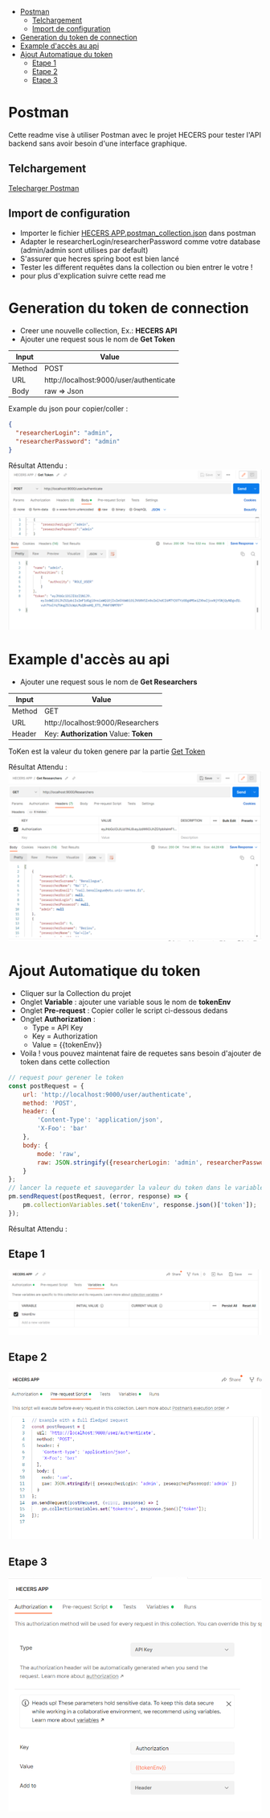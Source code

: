 <!-- TOC -->

* [Postman](#postman)
    * [Telchargement](#telchargement)
    * [Import de configuration](#import-de-configuration)
* [Generation du token de connection](#generation-du-token-de-connection)
* [Example d'accès au api](#example-daccs-au-api)
* [Ajout Automatique du token](#ajout-automatique-du-token)
    * [Etape 1](#etape-1)
    * [Etape 2](#etape-2)
    * [Etape 3](#etape-3)

<!-- TOC -->

# Postman

Cette readme vise à utiliser Postman avec le projet HECERS pour tester l'API backend sans avoir besoin d'une
interface graphique.

## Telchargement

[ Telecharger Postman ](https://www.postman.com/downloads/)

## Import de configuration

* Importer le fichier [HECERS APP.postman_collection.json](HECERS%20APP.postman_collection.json) dans postman
* Adapter le researcherLogin/researcherPassword comme votre database (admin/admin sont utilises par default)
* S'assurer que hecres spring boot est bien lancé
* Tester les different requêtes dans la collection ou bien entrer le votre !
* pour plus d'explication suivre cette read me

# Generation du token de connection

* Creer une nouvelle collection, Ex.: **HECERS API**
* Ajouter une request sous le nom de **Get Token**

| Input  | Value                                   |
|--------|-----------------------------------------|
| Method | POST                                    |
| URL    | http://localhost:9000/user/authenticate |
| Body   | raw => Json                             |

Example du json pour copier/coller :

```json
{
  "researcherLogin": "admin",
  "researcherPassword": "admin"
}
```

Résultat Attendu :
![Get Token example](img/getTokenResult.png)

# Example d'accès au api

* Ajouter une request sous le nom de **Get Researchers**

| Input  | Value                                   |
|--------|-----------------------------------------|
| Method | GET                                     |
| URL    | http://localhost:9000/Researchers       |
| Header | Key: **Authorization** Value: **Token** |

ToKen est la valeur du token genere par la partie [Get Token](#generation-du-token-de-connection)

Résultat Attendu :
![Researcher example](img/getResearchersExample.png)

# Ajout Automatique du token

* Cliquer sur la Collection du projet
* Onglet **Variable** : ajouter une variable sous le nom de **tokenEnv**
* Onglet **Pre-request** : Copier coller le script ci-dessous dedans
* Onglet **Authorization** :
    - Type = API Key
    - Key = Authorization
    - Value = {{tokenEnv}}
* Voila ! vous pouvez maintenat faire de requetes sans besoin d'ajouter de token dans cette collection

```javascript
// request pour gerener le token
const postRequest = {
    url: 'http://localhost:9000/user/authenticate',
    method: 'POST',
    header: {
        'Content-Type': 'application/json',
        'X-Foo': 'bar'
    },
    body: {
        mode: 'raw',
        raw: JSON.stringify({researcherLogin: 'admin', researcherPassword: 'admin'})
    }
};
// lancer la requete et sauvegarder la valeur du token dans le variable d'environnment
pm.sendRequest(postRequest, (error, response) => {
    pm.collectionVariables.set('tokenEnv', response.json()['token']);
});
```

Résultat Attendu :

## Etape 1

![Etape 1](img/1.AutoGenerate%20Token.png)

## Etape 2

![Etape 2](img/2.AutoGenerate%20Token.png)

## Etape 3

![Etape 3](img/3.AutoGenerate%20Token.png)
